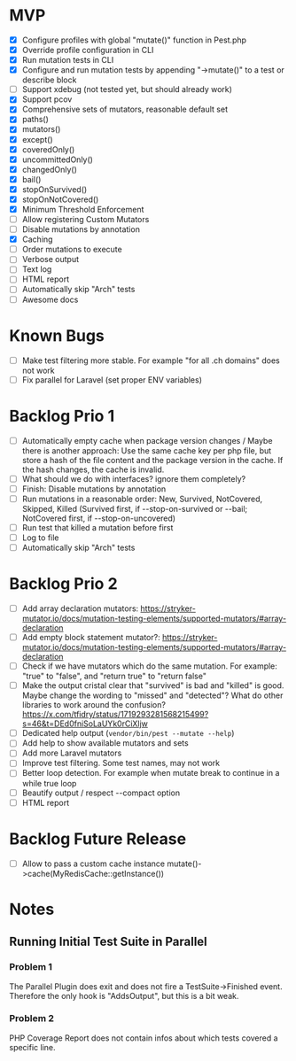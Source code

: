 # MVP
- [x] Configure profiles with global "mutate()" function in Pest.php
- [x] Override profile configuration in CLI
- [x] Run mutation tests in CLI
- [x] Configure and run mutation tests by appending "->mutate()" to a test or describe block
- [ ] Support xdebug (not tested yet, but should already work)
- [x] Support pcov
- [x] Comprehensive sets of mutators, reasonable default set
- [x] paths()
- [x] mutators()
- [x] except()
- [x] coveredOnly()
- [x] uncommittedOnly()
- [x] changedOnly()
- [x] bail()
- [x] stopOnSurvived()
- [x] stopOnNotCovered()
- [x] Minimum Threshold Enforcement
- [ ] Allow registering Custom Mutators
- [ ] Disable mutations by annotation
- [x] Caching
- [ ] Order mutations to execute
- [ ] Verbose output
- [ ] Text log
- [ ] HTML report
- [ ] Automatically skip "Arch" tests
- [ ] Awesome docs

# Known Bugs
- [ ] Make test filtering more stable. For example "for all .ch domains" does not work
- [ ] Fix parallel for Laravel (set proper ENV variables)

# Backlog Prio 1
- [ ] Automatically empty cache when package version changes / Maybe there is another approach: Use the same cache key per php file, but store a hash of the file content and the package version in the cache. If the hash changes, the cache is invalid.
- [ ] What should we do with interfaces? ignore them completely?
- [ ] Finish: Disable mutations by annotation
- [ ] Run mutations in a reasonable order: New, Survived, NotCovered, Skipped, Killed (Survived first, if --stop-on-survived or --bail; NotCovered first, if --stop-on-uncovered)
- [ ] Run test that killed a mutation before first
- [ ] Log to file
- [ ] Automatically skip "Arch" tests

# Backlog Prio 2
- [ ] Add array declaration mutators: https://stryker-mutator.io/docs/mutation-testing-elements/supported-mutators/#array-declaration
- [ ] Add empty block statement mutator?: https://stryker-mutator.io/docs/mutation-testing-elements/supported-mutators/#array-declaration
- [ ] Check if we have mutators which do the same mutation. For example: "true" to "false", and "return true" to "return false"
- [ ] Make the output cristal clear that "survived" is bad and "killed" is good. Maybe change the wording to "missed" and "detected"? What do other libraries to work around the confusion? https://x.com/tfidry/status/1719293281568215499?s=46&t=DEd0fniSoLaUYk0rCiXljw
- [ ] Dedicated help output (`vendor/bin/pest --mutate --help`)
- [ ] Add help to show available mutators and sets
- [ ] Add more Laravel mutators
- [ ] Improve test filtering. Some test names, may not work
- [ ] Better loop detection. For example when mutate break to continue in a while true loop
- [ ] Beautify output / respect --compact option
- [ ] HTML report

# Backlog Future Release
- [ ] Allow to pass a custom cache instance mutate()->cache(MyRedisCache::getInstance())

# Notes
## Running Initial Test Suite in Parallel
### Problem 1
The Parallel Plugin does exit and does not fire a TestSuite->Finished event. Therefore the only hook is "AddsOutput", but this is a bit weak.
### Problem 2
PHP Coverage Report does not contain infos about which tests covered a specific line.
